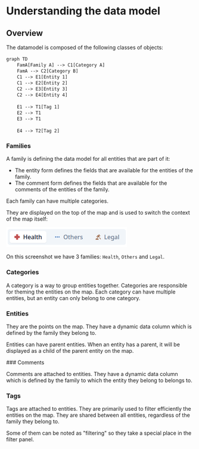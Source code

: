 # Understanding the data model

## Overview

The datamodel is composed of the following classes of objects:

```mermaid
graph TD
    FamA[Family A] --> C1[Category A]
    FamA --> C2[Category B]
    C1 --> E1[Entity 1]
    C1 --> E2[Entity 2]
    C2 --> E3[Entity 3]
    C2 --> E4[Entity 4]

    E1 --> T1[Tag 1]
    E2 --> T1
    E3 --> T1

    E4 --> T2[Tag 2]
```

### Families

A family is defining the data model for all entities that are part of it:
- The entity form defines the fields that are available for the entities of the family.
- The comment form defines the fields that are available for the comments of the entities of the family.

Each family can have multiple categories.

They are displayed on the top of the map and is used to switch the context of the map itself:

![Family](../_media/screens/families.png)

On this screenshot we have 3 families: `Health`, `Others` and `Legal`.

### Categories

A category is a way to group entities together. Categories are responsible for theming the entities on the map.
Each category can have multiple entities, but an entity can only belong to one category.

### Entities

They are the points on the map. They have a dynamic data column which is defined by the family they belong to.

Entities can have parent entities. When an entity has a parent, it will be displayed as a child of the parent entity on the map.

### Comments

Comments are attached to entities. They have a dynamic data column which is defined by the family to which the entity they belong to belongs to.

### Tags

Tags are attached to entities. They are primarily used to filter efficiently the entities on the map.
They are shared between all entities, regardless of the family they belong to.

Some of them can be noted as "filtering" so they take a special place in the filter panel.
